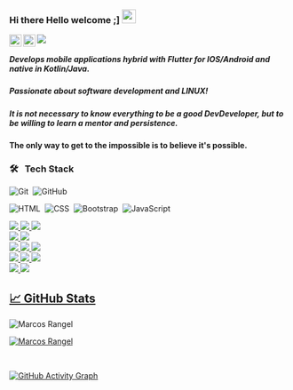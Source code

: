 ### Hi there Hello welcome ;]  <img src="https://media.giphy.com/media/hvRJCLFzcasrR4ia7z/giphy.gif" width="25px">

<a href="https://www.linkedin.com/in/marcos-fabiano-correia-rangel/">
  <img align="left" alt="Marcos Rangel' LinkedIN" width="22px" src="https://raw.githubusercontent.com/peterthehan/peterthehan/master/assets/linkedin.svg" />
</a>
<a href="https://www.facebook.com/marcosfabiano.correiarangel">
  <img align="left" alt="Marcos Rangel | Facebook" width="22px" src="https://raw.githubusercontent.com/peterthehan/peterthehan/master/assets/facebook.svg" />
</a>

![](https://visitor-badge.glitch.me/badge?page_id=correiarangel)

##### Develops mobile applications hybrid with Flutter for IOS/Android and native in Kotlin/Java.
##### Passionate about software development and LINUX!

##### It is not necessary to know everything to be a good DevDeveloper, but to be willing to learn a mentor and persistence.

#### The only way to get to the impossible is to believe it's possible. 

### 🛠 &nbsp;&nbsp;Tech Stack

![Git](https://img.shields.io/badge/-Git-05122A?style=flat&logo=git)&nbsp;
![GitHub](https://img.shields.io/badge/-GitHub-05122A?style=flat&logo=github)&nbsp;

![HTML](https://img.shields.io/badge/-HTML-05122A?style=flat&logo=HTML5)&nbsp;
![CSS](https://img.shields.io/badge/-CSS-05122A?style=flat&logo=CSS3&logoColor=1572B6)&nbsp;
![Bootstrap](https://img.shields.io/badge/-Bootstrap-05122A?style=flat&logo=bootstrap&logoColor=563D7C)&nbsp;
![JavaScript](https://img.shields.io/badge/-JavaScript-05122A?style=flat&logo=javascript)&nbsp;

  <a href="github.com/correiarangel">
  
  <img src="https://img.shields.io/badge/Flutter-%2302569B.svg?style=for-the-badge&logo=Flutter&logoColor=white" />
  <img src="https://img.shields.io/badge/java-%23ED8B00.svg?style=for-the-badge&logo=java&logoColor=white" />
  <img src="https://img.shields.io/badge/kotlin-%230095D5.svg?style=for-the-badge&logo=kotlin&logoColor=white"/>
  <br> 
  <img src="https://img.shields.io/badge/mysql-%2300f.svg?style=for-the-badge&logo=mysql&logoColor=white"/>
  <img src="https://img.shields.io/badge/Firebase-%23ED8B00.svg?style=for-the-badge&logo=firebase&logoColor=white" />
  <br> 
  <img src="https://img.shields.io/badge/VisualStudioCode-0078d7.svg?style=for-the-badge&logo=visual-studio-code&logoColor=white"/>
  <img src="https://img.shields.io/badge/Xcode-007ACC?style=for-the-badge&logo=Xcode&logoColor=white"/>
  <img src="https://img.shields.io/badge/IntelliJIDEA-000000.svg?style=for-the-badge&logo=intellij-idea&logoColor=white"/>
  <br> 
  <img src="https://img.shields.io/badge/AndroidStudio-3DDC84?style=for-the-badge&logo=androidstudio&logoColor=white"/>
  <img src="https://img.shields.io/badge/Eclipse-000000.svg?style=for-the-badge&logo=eclipse-idea&logoColor=white"/>
  <img src="https://img.shields.io/badge/NetBeans-000000.svg?style=for-the-badge&logo=netbeans-idea&logoColor=white"/>
  <br> 
  <img src="https://img.shields.io/badge/Android-3DDC84?style=for-the-badge&logo=android&logoColor=white"/>
  <img src="https://img.shields.io/badge/iOS-000000?style=for-the-badge&logo=ios&logoColor=white"/>

## &#x1f4c8; GitHub Stats

<p align="left"><img align="left" src="https://github-readme-stats.vercel.app/api/top-langs?username=correiarangel&show_icons=true&locale=en&layout=compact&theme=radical" alt="Marcos Rangel" /></p>

 <br>
  
 <p><img align="center" src="https://github-readme-streak-stats.herokuapp.com/?user=correiarangel&theme=radical" alt="Marcos Rangel" /></p>
 
 <br>
 
![GitHub Activity Graph](https://activity-graph.herokuapp.com/graph?username=correiarangel&bg_color=000000&color=4fff67&line=4fff67&point=ffffff&area=true&hide_border=true)  
